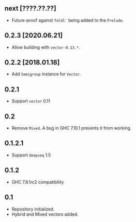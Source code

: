 next [????.??.??]
-----------------
* Future-proof against `foldl'` being added to the `Prelude`.

0.2.3 [2020.06.21]
------------------
* Allow building with `vector-0.13.*`.

0.2.2 [2018.01.18]
------------------
* Add `Semigroup` instance for `Vector`.

0.2.1
-----
* Support `vector` 0.11

0.2
---
* Remove `Mixed`. A bug in GHC 7.10.1 prevents it from working.

0.1.2.1
-------
* Support `deepseq` 1.5

0.1.2
-----
* GHC 7.8.1rc2 compatibility

0.1
---
* Repository initialized.
* Hybrid and Mixed vectors added.
